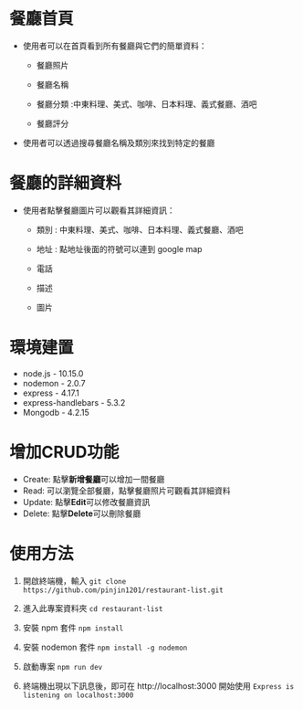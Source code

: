 
# 餐廳首頁

* 使用者可以在首頁看到所有餐廳與它們的簡單資料：

    * 餐廳照片

    * 餐廳名稱

    * 餐廳分類 :中東料理、美式、咖啡、日本料理、義式餐廳、酒吧

    * 餐廳評分

* 使用者可以透過搜尋餐廳名稱及類別來找到特定的餐廳

# 餐廳的詳細資料

* 使用者點擊餐廳圖片可以觀看其詳細資訊：

    * 類別 : 中東料理、美式、咖啡、日本料理、義式餐廳、酒吧

    * 地址 : 點地址後面的符號可以連到 google map

    * 電話

    * 描述

    * 圖片

# 環境建置
* node.js - 10.15.0
* nodemon - 2.0.7
* express - 4.17.1
* express-handlebars - 5.3.2
* Mongodb - 4.2.15

# 增加CRUD功能
* Create: 點擊**新增餐廳**可以增加一間餐廳
* Read: 可以瀏覽全部餐廳，點擊餐廳照片可觀看其詳細資料
* Update: 點擊**Edit**可以修改餐廳資訊
* Delete: 點擊**Delete**可以刪除餐廳

# 使用方法

1. 開啟終端機，輸入 `git clone https://github.com/pinjin1201/restaurant-list.git`

2. 進入此專案資料夾 `cd restaurant-list`

3. 安裝 npm 套件 `npm install`

4. 安裝 nodemon 套件 `npm install -g nodemon`

5. 啟動專案 `npm run dev`

6. 終端機出現以下訊息後，即可在 http://localhost:3000 開始使用 `Express is listening on localhost:3000`